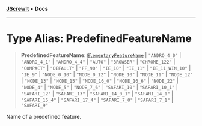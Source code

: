 [**JScrewIt**](../README.md) • **Docs**

***

# Type Alias: PredefinedFeatureName

> **PredefinedFeatureName**: [`ElementaryFeatureName`](ElementaryFeatureName.md) \| `"ANDRO_4_0"` \| `"ANDRO_4_1"` \| `"ANDRO_4_4"` \| `"AUTO"` \| `"BROWSER"` \| `"CHROME_122"` \| `"COMPACT"` \| `"DEFAULT"` \| `"FF_90"` \| `"IE_10"` \| `"IE_11"` \| `"IE_11_WIN_10"` \| `"IE_9"` \| `"NODE_0_10"` \| `"NODE_0_12"` \| `"NODE_10"` \| `"NODE_11"` \| `"NODE_12"` \| `"NODE_13"` \| `"NODE_15"` \| `"NODE_16_0"` \| `"NODE_16_6"` \| `"NODE_22"` \| `"NODE_4"` \| `"NODE_5"` \| `"NODE_7_6"` \| `"SAFARI_10"` \| `"SAFARI_10_1"` \| `"SAFARI_12"` \| `"SAFARI_13"` \| `"SAFARI_14_0_1"` \| `"SAFARI_14_1"` \| `"SAFARI_15_4"` \| `"SAFARI_17_4"` \| `"SAFARI_7_0"` \| `"SAFARI_7_1"` \| `"SAFARI_9"`

Name of a predefined feature.
